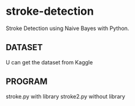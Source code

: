# stroke-detection
Stroke Detection using Naive Bayes with Python.

## DATASET
U can get the dataset from Kaggle

## PROGRAM
stroke.py with library
stroke2.py without library
